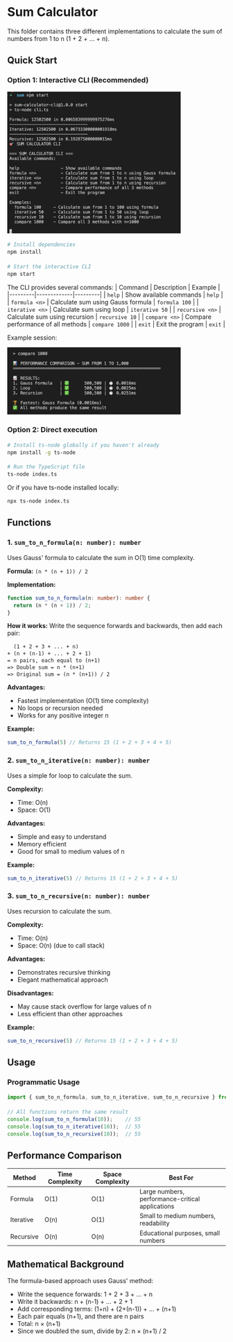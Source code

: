 # Sum Calculator

This folder contains three different implementations to calculate the sum of numbers from 1 to n (1 + 2 + ... + n).

## Quick Start

### Option 1: Interactive CLI (Recommended)

<img src="./.docs/init.png" alt="CLI Demo" width="400">


```bash
# Install dependencies
npm install

# Start the interactive CLI
npm start
```

The CLI provides several commands:
| Command | Description | Example |
|---------|-------------|---------|
| `help` | Show available commands | `help` |
| `formula <n>` | Calculate sum using Gauss formula | `formula 100` |
| `iterative <n>` | Calculate sum using loop | `iterative 50` |
| `recursive <n>` | Calculate sum using recursion | `recursive 10` |
| `compare <n>` | Compare performance of all methods | `compare 1000` |
| `exit` | Exit the program | `exit` |

Example session:

<img src="./.docs/type.png" alt="CLI Type Demo" width="400">


### Option 2: Direct execution

```bash
# Install ts-node globally if you haven't already
npm install -g ts-node

# Run the TypeScript file
ts-node index.ts
```

Or if you have ts-node installed locally:

```bash
npx ts-node index.ts
```

## Functions

### 1. `sum_to_n_formula(n: number): number`
Uses Gauss' formula to calculate the sum in O(1) time complexity.

**Formula:** `(n * (n + 1)) / 2`

**Implementation:**
```typescript
function sum_to_n_formula(n: number): number {
  return (n * (n + 1)) / 2;
}
```

**How it works:**
Write the sequence forwards and backwards, then add each pair:
```
  (1 + 2 + 3 + ... + n)
+ (n + (n-1) + ... + 2 + 1)
= n pairs, each equal to (n+1)
=> Double sum = n * (n+1)
=> Original sum = (n * (n+1)) / 2
```

**Advantages:**
- Fastest implementation (O(1) time complexity)
- No loops or recursion needed
- Works for any positive integer n

**Example:**
```typescript
sum_to_n_formula(5) // Returns 15 (1 + 2 + 3 + 4 + 5)
```

### 2. `sum_to_n_iterative(n: number): number`
Uses a simple for loop to calculate the sum.

**Complexity:**
- Time: O(n)
- Space: O(1)

**Advantages:**
- Simple and easy to understand
- Memory efficient
- Good for small to medium values of n

**Example:**
```typescript
sum_to_n_iterative(5) // Returns 15 (1 + 2 + 3 + 4 + 5)
```

### 3. `sum_to_n_recursive(n: number): number`
Uses recursion to calculate the sum.

**Complexity:**
- Time: O(n)
- Space: O(n) (due to call stack)

**Advantages:**
- Demonstrates recursive thinking
- Elegant mathematical approach

**Disadvantages:**
- May cause stack overflow for large values of n
- Less efficient than other approaches

**Example:**
```typescript
sum_to_n_recursive(5) // Returns 15 (1 + 2 + 3 + 4 + 5)
```

## Usage

### Programmatic Usage

```typescript
import { sum_to_n_formula, sum_to_n_iterative, sum_to_n_recursive } from './index';

// All functions return the same result
console.log(sum_to_n_formula(10));    // 55
console.log(sum_to_n_iterative(10));  // 55
console.log(sum_to_n_recursive(10));  // 55
```

## Performance Comparison

| Method | Time Complexity | Space Complexity | Best For |
|--------|----------------|------------------|----------|
| Formula | O(1) | O(1) | Large numbers, performance-critical applications |
| Iterative | O(n) | O(1) | Small to medium numbers, readability |
| Recursive | O(n) | O(n) | Educational purposes, small numbers |

## Mathematical Background

The formula-based approach uses Gauss' method:
- Write the sequence forwards: 1 + 2 + 3 + ... + n
- Write it backwards: n + (n-1) + ... + 2 + 1
- Add corresponding terms: (1+n) + (2+(n-1)) + ... + (n+1)
- Each pair equals (n+1), and there are n pairs
- Total: n × (n+1)
- Since we doubled the sum, divide by 2: n × (n+1) / 2
